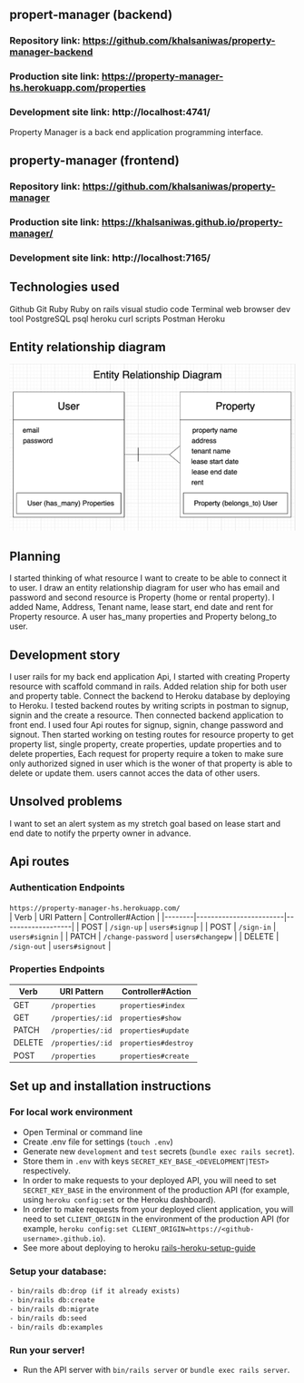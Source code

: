 ## propert-manager (backend)
### Repository link: https://github.com/khalsaniwas/property-manager-backend
### Production site link: https://property-manager-hs.herokuapp.com/properties
### Development site link: http://localhost:4741/

Property Manager is a back end application programming interface. 

## property-manager (frontend)
### Repository link: https://github.com/khalsaniwas/property-manager
### Production site link: https://khalsaniwas.github.io/property-manager/
### Development site link: http://localhost:7165/

## Technologies used

Github
Git
Ruby
Ruby on rails
visual studio code
Terminal
web browser
dev tool
PostgreSQL
psql
heroku
curl scripts
Postman
Heroku

## Entity relationship diagram
![wireframe diagram](./img/erd.png)


## Planning
I started thinking of what resource I want to create to be able to connect it to user. I draw an entity relationship diagram for user who has email and password and second resource is Property (home or rental property). I added Name, Address, Tenant name, lease start, end date and rent for Property resource. A user has_many properties and Property belong_to user.
 

## Development story
I user rails for my back end application Api, I started with creating Property resource with scaffold command in rails. Added relation ship for both user and property table. Connect the backend to Heroku database by deploying to Heroku. I tested backend routes by writing scripts in postman to signup, signin and the create a resource. Then connected backend application to front end. I used four Api routes for signup, signin, change password and signout. Then started working on testing routes for resource property to get property list, single property, create properties, update properties and to delete properties, Each request for property require a token to make sure only authorized signed in user which is the woner of that property is able to delete or update them. users cannot acces the data of other users.



## Unsolved problems
I want to set an alert system as my stretch goal based on lease start and end date to notify the prperty owner in advance.

## Api routes

### Authentication Endpoints
`https://property-manager-hs.herokuapp.com/`         
| Verb   | URI Pattern            | Controller#Action |
|--------|------------------------|-------------------|
| POST   | `/sign-up`             | `users#signup`    |
| POST   | `/sign-in`             | `users#signin`    |
| PATCH  | `/change-password`     | `users#changepw`  |
| DELETE | `/sign-out`            | `users#signout`   |

### Properties Endpoints

| Verb   | URI Pattern            | Controller#Action |
|--------|------------------------|-------------------|
| GET    | `/properties`          | `properties#index`|
| GET    | `/properties/:id`      | `properties#show` |
| PATCH  | `/properties/:id`      | `properties#update`|
| DELETE | `/properties/:id`      | `properties#destroy`|
| POST   |  `/properties`         | `properties#create`|

## Set up and installation instructions

### For local work environment
- Open Terminal or command line
- Create .env file for settings (`touch .env`)
- Generate new `development` and `test` secrets (`bundle exec rails secret`).
- Store them in `.env` with keys `SECRET_KEY_BASE_<DEVELOPMENT|TEST>`
    respectively.
- In order to make requests to your deployed API, you will need to set
    `SECRET_KEY_BASE` in the environment of the production API (for example, using `heroku config:set` or the Heroku dashboard).
- In order to make requests from your deployed client application, you will
    need to set `CLIENT_ORIGIN` in the environment of the production API (for example, `heroku config:set CLIENT_ORIGIN=https://<github-username>.github.io`).
- See more about deploying to heroku [rails-heroku-setup-guide](https://git.generalassemb.ly/ga-wdi-boston/rails-heroku-setup-guide)

### Setup your database:
    - bin/rails db:drop (if it already exists)
    - bin/rails db:create
    - bin/rails db:migrate
    - bin/rails db:seed
    - bin/rails db:examples

### Run your server!
- Run the API server with `bin/rails server` or `bundle exec rails server`.


